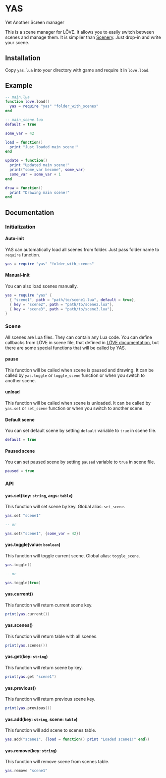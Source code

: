 # YAS
Yet Another Screen manager

This is a scene manager for LÖVE. It allows you to easily switch between scenes and manage them. It is simplier than [Scenery](https://github.com/paltze/scenery). 
Just drop-in and write your scene.

## Installation
Copy `yas.lua` into your directory with game and require it in `love.load`.

## Example
```lua
-- main.lua
function love.load()
  yas = require "yas" "folder_with_scenes"
end
```

```lua
-- main_scene.lua
default = true

some_var = 42

load = function()
  print "Just loaded main scene!"
end

update = function()
  print "Updated main scene!"
  print("some_var become", some_var)
  some_var = some_var + 1
end

draw = function()
  print "Drawing main scene!"
end
```

## Documentation
### Initialization
#### Auto-init
YAS can automatically load all scenes from folder. Just pass folder name to `require` function.
```lua
yas = require "yas" "folder_with_scenes"
```

#### Manual-init
You can also load scenes manually.
```lua
yas = require "yas" {
  { "scene1", path = "path/to/scene1.lua", default = true},
  { key = "scene2", path = "path/to/scene2.lua"},
  { key = "scene3", path = "path/to/scene3.lua"},
}
```

### Scene
All scenes are Lua files. They can contain any Lua code. 
You can define callbacks from LÖVE in scene file, that defined in [LÖVE documentation](https://love2d.org/wiki/Category:Callbacks), but there are some special functions that will be called by YAS.

#### **pause**
This function will be called when scene is paused and drawing. It can be called by `yas.toggle` or `toggle_scene` function or when you switch to another scene.

#### **unload**
This function will be called when scene is unloaded. It can be called by `yas.set` or `set_scene` function or when you switch to another scene.

#### Default scene
You can set default scene by setting `default` variable to `true` in scene file.
```lua
default = true
```

#### Paused scene
You can set paused scene by setting `paused` variable to `true` in scene file.
```lua
paused = true
```

### API
#### yas.set(key: `string`, args: `table`)
This function will set scene by key.
Global alias: `set_scene`.
```lua
yas.set "scene1"

-- or

yas.set("scene1", {some_var = 42})
```

#### yas.toggle(value: `boolean`)
This function will toggle current scene.
Global alias: `toggle_scene`.
```lua
yas.toggle()

-- or

yas.toggle(true)
```

#### yas.current()
This function will return current scene key.
```lua
print(yas.current())
```

#### yas.scenes()
This function will return table with all scenes.
```lua
print(yas.scenes())
```

#### yas.get(key: `string`)
This function will return scene by key.
```lua
print(yas.get "scene1")
```

#### yas.previous()
This function will return previous scene key.
```lua
print(yas.previous())
```

#### yas.add(key: `string`, scene: `table`)
This function will add scene to scenes table.
```lua
yas.add("scene1", {load = function() print "Loaded scene1!" end})
```

#### yas.remove(key: `string`)
This function will remove scene from scenes table.
```lua
yas.remove "scene1"
```
